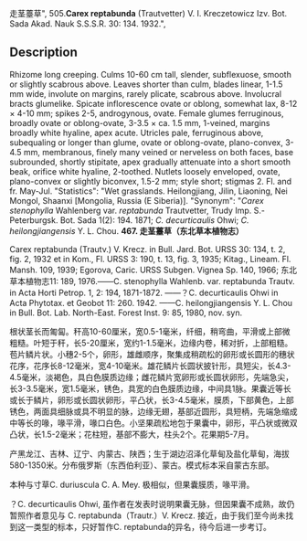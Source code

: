 走茎薹草",
505.**Carex reptabunda** (Trautvetter) V. I. Kreczetowicz Izv. Bot. Sada Akad. Nauk S.S.S.R. 30: 134. 1932.",

## Description
Rhizome long creeping. Culms 10-60 cm tall, slender, subflexuose, smooth or slightly scabrous above. Leaves shorter than culm, blades linear, 1-1.5 mm wide, involute on margins, rarely plicate, scabrous above. Involucral bracts glumelike. Spicate inflorescence ovate or oblong, somewhat lax, 8-12 × 4-10 mm; spikes 2-5, androgynous, ovate. Female glumes ferruginous, broadly ovate or oblong-ovate, 3-3.5 × ca. 1.5 mm, 1-veined, margins broadly white hyaline, apex acute. Utricles pale, ferruginous above, subequaling or longer than glume, ovate or oblong-ovate, plano-convex, 3-4.5 mm, membranous, finely many veined or nerveless on both faces, base subrounded, shortly stipitate, apex gradually attenuate into a short smooth beak, orifice white hyaline, 2-toothed. Nutlets loosely enveloped, ovate, plano-convex or slightly biconvex, 1.5-2 mm; style short; stigmas 2. Fl. and fr. May-Jul.
  "Statistics": "Wet grasslands. Heilongjiang, Jilin, Liaoning, Nei Mongol, Shaanxi [Mongolia, Russia (E Siberia)].
  "Synonym": "*Carex stenophylla* Wahlenberg var. *reptabunda* Trautvetter, Trudy Imp. S.-Peterburgsk. Bot. Sada 1(2): 194. 1871; *C. decurticaulis* Ohwi; *C. heilongjiangensis* Y. L. Chou.
**467. 走茎薹草（东北草本植物志）**

Carex reptabunda (Trautv.) V. Krecz. in Bull. Jard. Bot. URSS 30: 134, t. 2, fig. 2, 1932 et in Kom., Fl. URSS 3: 190, t. 13, fig. 3, 1935; Kitag., Lineam. Fl. Mansh. 109, 1939; Egorova, Caric. URSS Subgen. Vignea Sp. 140, 1966; 东北草本植物志11: 189, 1976.——C. stenophylla Wahlenb. var. reptabunda Trautv. in Acta Horti Petrop. 1, 2: 194, 1871-1872. ——？C. decurticaulis Ohwi in Acta Phytotax. et Geobot 11: 260. 1942. ——C. heilongjiangensis Y. L. Chou in Bull. Bot. Lab. North-East. Forest Inst. 9: 85, 1980, nov. syn.

根状茎长而匍匐。秆高10-60厘米，宽0.5-1毫米，纤细，稍弯曲，平滑或上部微粗糙。叶短于秆，长5-20厘米，宽约1-1.5毫米，边缘内卷，稀对折，上部粗糙。苞片鳞片状。小穗2-5个，卵形，雄雌顺序，聚集成稍疏松的卵形或长圆形的穗状花序，花序长8-12毫米，宽4-10毫米。雄花鳞片长圆状披针形，具短尖，长4.3-4.5毫米，淡褐色，具白色膜质边缘；雌花鳞片宽卵形或长圆状卵形，先端急尖，长3-3.5毫米，宽1.5毫米，锈色，具宽的白色膜质边缘，中间具1脉。果囊近等长或长于鳞片，卵形或长圆状卵形，平凸状，长3-4.5毫米，膜质，下部黄色，上部锈色，两面具细脉或具不明显的脉，边缘无翅，基部近圆形，具短柄，先端急缩成中等长的喙，喙平滑，喙口白色。小坚果疏松地包于果囊中，卵形，平凸状或微双凸状，长1.5-2毫米；花柱短，基部不膨大，柱头2个。花果期5-7月。

产黑龙江、吉林、辽宁、内蒙古、陕西；生于湖边沼泽化草甸及盐化草甸，海拔580-1350米。分布俄罗斯（东西伯利亚）、蒙古。模式标本采自蒙古东部。

本种与寸草C. duriuscula C. A. Mey. 极相似，但果囊膜质，喙平滑。

？C. decurticaulis Ohwi, 虽作者在发表时说明果囊无脉，但因果囊不成熟，故仍暂照作者意见与 C. reptabunda（Trautr.）V. Krecz. 接近，由于我们至今尚未找到这一类型的标本，只好暂作C. reptabunda的异名，待今后进一步考订。
